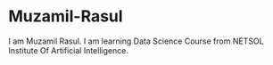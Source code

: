 # Muzamil-Rasul
I am Muzamil Rasul. 
I am learning Data Science Course from NETSOL Institute Of Artificial Intelligence.
